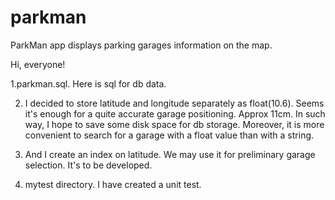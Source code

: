# parkman
ParkMan app displays parking garages information on the map.

Hi, everyone!

1.parkman.sql.
Here is sql for db data. 

2. I decided to store latitude and longitude separately as float(10.6).
Seems it's enough for a quite accurate garage positioning. Approx 11cm.
In such way, I hope to save some disk space for db storage.
Moreover, it is more convenient to search for a garage with a float value than with a string.

3. And I create an index on latitude. We may use it for preliminary garage selection.
It's to be developed.

4. mytest directory.
I have created a unit test. 
